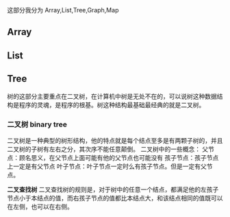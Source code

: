 这部分我分为 Array,List,Tree,Graph,Map

## Array

## List

## Tree

树的这部分主要重点在二叉树，在计算机中树是无处不在的，可以说树这种数据结构是程序的灵魂，是程序的根基。树这种结构最基础最经典的就是二叉树。

### 二叉树 binary tree

二叉树是一种典型的树形结构，他的特点就是每个结点至多是有两颗子树的，并且二叉树的子树有左右之分，其次序不能任意颠倒。
二叉树中的一些概念：
父节点：顾名思义，在父节点上面可能有他的父节点也可能没有
孩子节点：孩子节点上一定是有父节点
叶子节点：叶子节点一定时么有孩子节点。但是一定有父节点。

**二叉查找树**
二叉查找树的规则是，对于树中的任意一个结点，都满足他的左孩子节点小于本结点的值，而右孩子节点的值都比本结点大，和该结点相同的值既可以在左侧，也可以在右侧。
